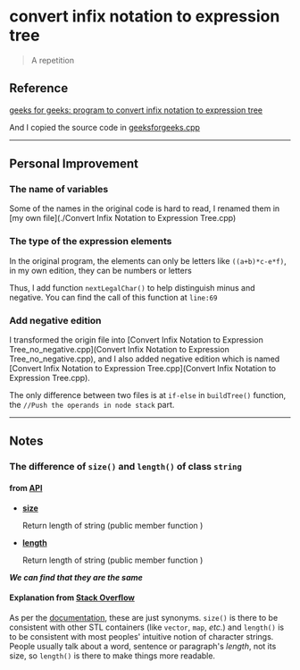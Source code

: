 # convert infix notation to expression tree

> A repetition

## Reference

[geeks for geeks: program to convert infix notation to expression tree](https://www.geeksforgeeks.org/program-to-convert-infix-notation-to-expression-tree/)

And I copied the source code in [geeksforgeeks.cpp](./geeksforgeeks.cpp)

******

## Personal Improvement

### The name of variables

Some of the names in the original code is hard to read, I renamed them in [my own file](./Convert Infix Notation to Expression Tree.cpp)

### The type of the expression elements

In the original program, the elements can only be letters like `((a+b)*c-e*f)`, in my own edition, they can be numbers or letters

Thus, I add function `nextLegalChar()` to help distinguish minus and negative. You can find the call of this function at `line:69`

### Add negative edition

I transformed the origin file into [Convert Infix Notation to Expression Tree_no_negative.cpp](Convert Infix Notation to Expression Tree_no_negative.cpp), and I also added negative edition which is named [Convert Infix Notation to Expression Tree.cpp](Convert Infix Notation to Expression Tree.cpp).

The only difference between two files is at `if-else` in `buildTree()` function, the `//Push the operands in node stack` part.

******

## Notes

### The difference of `size()` and `length()` of class `string`

#### from [API](https://www.cplusplus.com/reference/string/string/)

- [**size**](https://www.cplusplus.com/reference/string/string/size/)

  Return length of string (public member function )

- [**length**](https://www.cplusplus.com/reference/string/string/length/)

  Return length of string (public member function )

***We can find that they are the same***

#### Explanation from [Stack Overflow](https://stackoverflow.com/questions/905479/stdstring-length-and-size-member-functions/905487#905487)

As per the [documentation](http://en.cppreference.com/w/cpp/string/basic_string), these are just synonyms. `size()` is there to be consistent with other STL containers (like `vector`, `map`, *etc.*) and `length()` is to be consistent with most peoples' intuitive notion of character strings. People usually talk about a word, sentence or paragraph's *length*, not its size, so `length()` is there to make things more readable.
